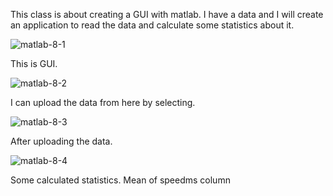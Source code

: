 This class is about creating a GUI with matlab. I have a data and I will create an application to read the data and calculate some statistics about it.


![matlab-8-1](https://user-images.githubusercontent.com/44292203/119136843-6e87d100-ba40-11eb-8167-b2e7b346fd8b.PNG)


This is GUI.


![matlab-8-2](https://user-images.githubusercontent.com/44292203/119136872-76477580-ba40-11eb-9f41-d4d94fe04b5f.PNG)


I can upload the data from here by selecting.


![matlab-8-3](https://user-images.githubusercontent.com/44292203/119136904-7f384700-ba40-11eb-87af-9acdaa497091.PNG)


After uploading the data.


![matlab-8-4](https://user-images.githubusercontent.com/44292203/119136938-8bbc9f80-ba40-11eb-8cdc-502c94485809.PNG)


Some calculated statistics. Mean of speedms column
